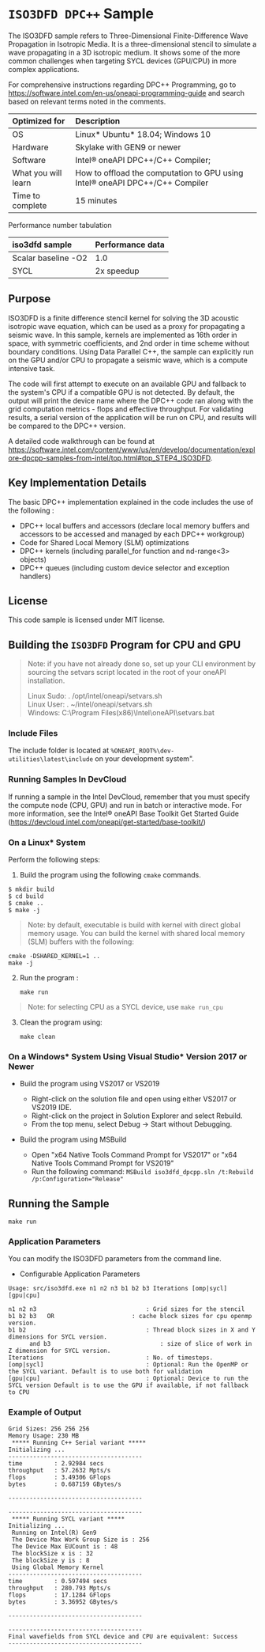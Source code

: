 ﻿# `ISO3DFD DPC++` Sample

The ISO3DFD sample refers to Three-Dimensional Finite-Difference Wave Propagation in Isotropic Media.  It is a three-dimensional stencil to simulate a wave propagating in a 3D isotropic medium. It shows some of the more common challenges when targeting SYCL devices (GPU/CPU) in more complex applications.

For comprehensive instructions regarding DPC++ Programming, go to https://software.intel.com/en-us/oneapi-programming-guide and search based on relevant terms noted in the comments.

| Optimized for                       | Description
|:---                               |:---
| OS                                | Linux* Ubuntu* 18.04; Windows 10
| Hardware                          | Skylake with GEN9 or newer
| Software                          | Intel&reg; oneAPI DPC++/C++ Compiler;
| What you will learn               | How to offload the computation to GPU using Intel&reg; oneAPI DPC++/C++ Compiler
| Time to complete                  | 15 minutes

Performance number tabulation

| iso3dfd sample                      | Performance data
|:---                               |:---
| Scalar baseline -O2               | 1.0
| SYCL                              | 2x speedup


## Purpose

ISO3DFD is a finite difference stencil kernel for solving the 3D acoustic isotropic wave equation, which can be used as a proxy for propagating a seismic wave. In this sample, kernels are implemented as 16th order in space, with symmetric coefficients, and 2nd order in time scheme without boundary conditions. Using Data Parallel C++, the sample can explicitly run on the GPU and/or CPU to propagate a seismic wave, which is a compute intensive task.

The code will first attempt to execute on an available GPU and fallback to the system's CPU if a compatible GPU is not detected. By default, the output will print the device name where the DPC++ code ran along with the grid computation metrics - flops and effective throughput. For validating results, a serial version of the application will be run on CPU, and results will be compared to the DPC++ version.

A detailed code walkthrough can be found at https://software.intel.com/content/www/us/en/develop/documentation/explore-dpcpp-samples-from-intel/top.html#top_STEP4_ISO3DFD. 

## Key Implementation Details 

The basic DPC++ implementation explained in the code includes the use of the following : 
* DPC++ local buffers and accessors (declare local memory buffers and accessors to be accessed and managed by each DPC++ workgroup)
* Code for Shared Local Memory (SLM) optimizations
* DPC++ kernels (including parallel_for function and nd-range<3> objects)
* DPC++ queues (including custom device selector and exception handlers)

 
## License  

This code sample is licensed under MIT license. 


## Building the `ISO3DFD` Program for CPU and GPU

> Note: if you have not already done so, set up your CLI 
> environment by sourcing  the setvars script located in 
> the root of your oneAPI installation. 
>
> Linux Sudo: . /opt/intel/oneapi/setvars.sh  
> Linux User: . ~/intel/oneapi/setvars.sh  
> Windows: C:\Program Files(x86)\Intel\oneAPI\setvars.bat

### Include Files  
The include folder is located at `%ONEAPI_ROOT%\dev-utilities\latest\include` on your development system".  

### Running Samples In DevCloud
If running a sample in the Intel DevCloud, remember that you must specify the compute node (CPU, GPU) and run in batch or interactive mode. For more information, see the Intel® oneAPI Base Toolkit Get Started Guide (https://devcloud.intel.com/oneapi/get-started/base-toolkit/)

### On a Linux* System
Perform the following steps:
1. Build the program using the following `cmake` commands. 
``` 
$ mkdir build
$ cd build
$ cmake ..
$ make -j
```

> Note: by default, executable is build with kernel with direct global memory usage. You can build the kernel with shared local memory (SLM) buffers with the following:
```
cmake -DSHARED_KERNEL=1 ..
make -j
```

2. Run the program :
    ```
    make run
    ```
> Note: for selecting CPU as a SYCL device, use `make run_cpu`

3. Clean the program using:
    ```
    make clean
    ```

### On a Windows* System Using Visual Studio* Version 2017 or Newer
- Build the program using VS2017 or VS2019
    - Right-click on the solution file and open using either VS2017 or VS2019 IDE.
    - Right-click on the project in Solution Explorer and select Rebuild.
    - From the top menu, select Debug -> Start without Debugging.

- Build the program using MSBuild
     - Open "x64 Native Tools Command Prompt for VS2017" or "x64 Native Tools Command Prompt for VS2019"
     - Run the following command: `MSBuild iso3dfd_dpcpp.sln /t:Rebuild /p:Configuration="Release"`

## Running the Sample
```
make run
```

### Application Parameters 
You can modify the ISO3DFD parameters from the command line.
   * Configurable Application Parameters   
	
	Usage: src/iso3dfd.exe n1 n2 n3 b1 b2 b3 Iterations [omp|sycl] [gpu|cpu]

 	n1 n2 n3                               : Grid sizes for the stencil
 	b1 b2 b3   OR         		       : cache block sizes for cpu openmp version.
 	b1 b2                 	               : Thread block sizes in X and Y dimensions for SYCL version.
          and b3                               : size of slice of work in Z dimension for SYCL version.
 	Iterations                             : No. of timesteps.
 	[omp|sycl]                             : Optional: Run the OpenMP or the SYCL variant. Default is to use both for validation
 	[gpu|cpu]                              : Optional: Device to run the SYCL version Default is to use the GPU if available, if not fallback to CPU

### Example of Output
```
Grid Sizes: 256 256 256
Memory Usage: 230 MB
 ***** Running C++ Serial variant *****
Initializing ...
--------------------------------------
time         : 2.92984 secs
throughput   : 57.2632 Mpts/s
flops        : 3.49306 GFlops
bytes        : 0.687159 GBytes/s

--------------------------------------

--------------------------------------
 ***** Running SYCL variant *****
Initializing ...
 Running on Intel(R) Gen9
 The Device Max Work Group Size is : 256
 The Device Max EUCount is : 48
 The blockSize x is : 32
 The blockSize y is : 8
 Using Global Memory Kernel
--------------------------------------
time         : 0.597494 secs
throughput   : 280.793 Mpts/s
flops        : 17.1284 GFlops
bytes        : 3.36952 GBytes/s

--------------------------------------

--------------------------------------
Final wavefields from SYCL device and CPU are equivalent: Success
--------------------------------------
```

